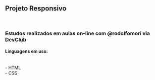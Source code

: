 <br>
<h2>Projeto Responsivo</h2>
<br>
<h3>Estudos realizados em aulas on-line com @rodolfomori via <a href="https://rodolfomori.com.br/devclub">DevClub</a></h3> 
<h4>Linguagens em uso:</h4> <br>
- HTML <br>
- CSS <br>
<br>

